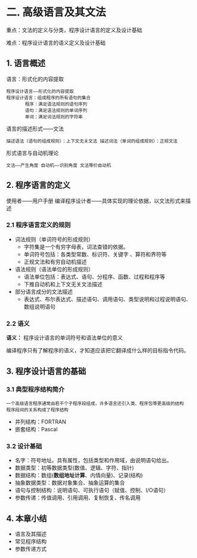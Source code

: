 # 二. 高级语言及其文法

重点：文法的定义与分类，程序设计语言的定义及设计基础

难点：程序设计语言的语义定义及设计基础
## 1. 语言概述
语言：形式化的内容提取

	程序设计语言——形式化的内容提取
	程序设计语言：组成程序的所有语句的集合
		   程序：满足语法规则的语句序列
	       语句：满足语法规则的单词序列
	       单词：满足词法规则的字符串
语言的描述形式——文法
	
	描述语法（语句的组成规则）：上下文无关文法 描述词法（单词的组成规则）：正规文法

形式语言与自动机理论

	文法——产生角度 自动机——识别角度 文法等价自动机
## 2. 程序语言的定义

使用者——用户手册 编译程序设计者——具体实现的理论依据，以文法形式来描述
### 2.1 程序语言定义的规则

- 词法规则（单词符号的形成规则）
	- 字符集是一个有穷字母表，词法查错的依据。
	- 单词符号包括：各类型常数、标识符、关键字	、算符和界符等
	- 正规文法和有穷自动机描述
- 语法规则（语法单位的形成规则）
	- 语法单位包括：表达式、语句、分程序、函数、过程和程序等
	- 下推自动机和上下文无关文法描述
- 部分语言成分的文法描述
	- 表达式、布尔表达式、描述语句、调用语句、类型说明和过程说明语句、数组说明语句

### 2.2 语义

**语义：** 程序设计语言的单词符号和语法单位的意义

编译程序只有了解程序的语义，才知道应该把它翻译成什么样的目标指令代码。

## 3. 程序设计语言的基础

### 3.1 典型程序结构简介
	
	一个高级语言程序通常由若干个子程序段组成，许多语言还引入类、程序包等更高级的结构
	程序段间的关系构成了程序结构

- 并列结构：FORTRAN
- 嵌套结构：Pascal

### 3.2 设计基础

- 名字：符号地址。具有属性，包括类型和作用域，由说明语句给出。
- 数据类型：初等数据类型(数值、逻辑、字符、指针)
- 数据结构：数组(**数组地址计算**、内情向量)、记录(结构)
- 抽象数据类型：数据对象集合、抽象运算的集合
- 语句与控制结构：说明语句、可执行语句（赋值、控制、I/O语句）
- 参数传递：传值调用、引用调用、复制恢复、传名调用

## 4. 本章小结
- 语言及其描述
- 常见程序结构
- 参数传递方式 

